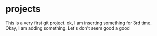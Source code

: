 # projects
This is a very first git project.
ok, I am inserting something for 3rd time.
Okay, I am adding something.
Let's don't seem
good a good
